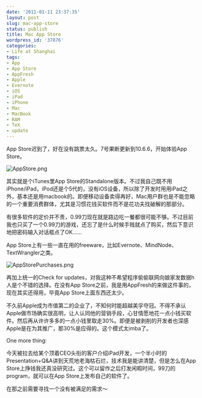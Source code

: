 ```yaml
---
date: '2011-01-11 23:37:35'
layout: post
slug: mac-app-store
status: publish
title: Mac App Store
wordpress_id: '37876'
categories:
- Life at Shanghai
tags:
- App
- App Store
- AppFresh
- Apple
- Evernote
- iOS
- iPad
- iPhone
- Mac
- MacBook
- RAM
- TeX
- update
---
```


App Store迟到了，好在没有跳票太久。7号果断更新到10.6.6，开始体验App Store。




![AppStore.png](http://qingpei.me/images/in_post/appstore.png)




其实就是个iTunes里App Store的Standalone版本。不过我自己既不用iPhone/iPad，iPod还是个5代的，没有iOS设备，所以除了开发时用用iPad之外，基本还是用macbook的。即便移动设备卖得再好，Mac用户群也是不能忽略的一个重要消费群体，尤其是习惯花钱买软件而不是花功夫找破解的那部分。




有很多软件的定价并不贵，0.99刀现在就是路边吃一餐都很可能不够。不过目前我也只买了一个0.99刀的游戏，还忘了是什么时候手贱就点了购买，然后下意识地把密码输入对话框点了OK……




App Store上有一些一直在用的freeware，比如Evernote、MindNode、TextWrangler之类。




![AppStorePurchases.png](http://qingpei.me/images/in_post/appstorepurchases.png)




再加上统一的Check for updates，对我这种不希望程序偷偷联网向娘家发数据h人是个不错的选择。在没有App Store之前，我是用AppFresh的来做这件事的，现在其实还得用，毕竟App Store上面东西还太少。




不久前Apple成为市值第二的企业了，不知何时能超越美孚夺冠。不得不承认Apple做市场确实很高明，让人认同他的营销手段，心甘情愿地花一点小钱买软件。然后再从许许多多的一点小钱里取走30%。即便是被剥削的开发者也深感Apple是在为其推广，那30%是应得的。这个模式太imba了。







One more thing:




今天被拉去给某个顶着CEO头衔的客户介绍iPad开发，一个半小时的Presentation+Q&A讲到天荒地老海枯石烂，技术我是能讲清楚，但是怎么在App Store上挣钱我还真没研究过。这个可以留作之后打发闲暇时间，99刀的program，就可以在App Store上发布自己的软件了。




在那之前需要寻找一个没有被满足的需求～
